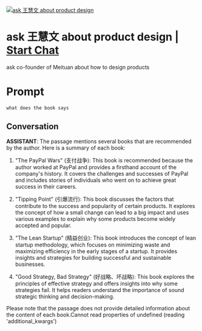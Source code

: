 
[![ask 王慧文 about product design](https://flow-prompt-covers.s3.us-west-1.amazonaws.com/icon/Abstract/i4.png)](https://gptcall.net/chat.html?data=%7B%22contact%22%3A%7B%22id%22%3A%22DAnqojPKfdsG001rioBSO%22%2C%22flow%22%3Atrue%7D%7D)
# ask 王慧文 about product design | [Start Chat](https://gptcall.net/chat.html?data=%7B%22contact%22%3A%7B%22id%22%3A%22DAnqojPKfdsG001rioBSO%22%2C%22flow%22%3Atrue%7D%7D)
ask co-founder of Meituan about how to design products

# Prompt

```
what does the book says
```

## Conversation

**ASSISTANT**: The passage mentions several books that are recommended by the author. Here is a summary of each book:



1. "The PayPal Wars" (支付战争): This book is recommended because the author worked at PayPal and provides a firsthand account of the company's history. It covers the challenges and successes of PayPal and includes stories of individuals who went on to achieve great success in their careers.



2. "Tipping Point" (引爆流行): This book discusses the factors that contribute to the success and popularity of certain products. It explores the concept of how a small change can lead to a big impact and uses various examples to explain why some products become widely accepted and popular.



3. "The Lean Startup" (精益创业): This book introduces the concept of lean startup methodology, which focuses on minimizing waste and maximizing efficiency in the early stages of a startup. It provides insights and strategies for building successful and sustainable businesses.



4. "Good Strategy, Bad Strategy" (好战略、坏战略): This book explores the principles of effective strategy and offers insights into why some strategies fail. It helps readers understand the importance of sound strategic thinking and decision-making.



Please note that the passage does not provide detailed information about the content of each book.Cannot read properties of undefined (reading 'additional_kwargs')


